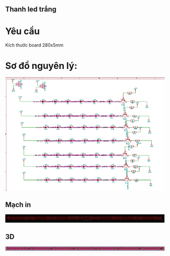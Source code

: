 ## Thanh led trắng
# Yêu cầu
  Kích thước board 280x5mm

# Sơ đổ nguyên lý:
[![](./assets/sch.PNG)](./assets/thanhledduong-sch.svg)

## Mạch in

[![](./assets/pcb.PNG)](./assets/thanhledduong-F.Cu.svg)

## 3D
![](./assets/3D.PNG)